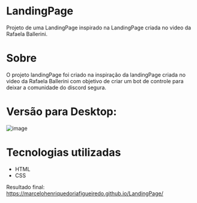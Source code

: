 # LandingPage
 Projeto de uma LandingPage inspirado na LandingPage criada no video da  Rafaela Ballerini.

# Sobre
O projeto landingPage foi criado na inspiração da landingPage criada no video da Rafaela Ballerini com objetivo de criar um bot de controle para deixar a comunidade do discord segura.

# Versão para Desktop:
![image](https://user-images.githubusercontent.com/68343463/156763657-0789148d-69b5-4b74-a8a6-c8bd99c05a50.png)

# Tecnologias utilizadas
* HTML
* CSS

Resultado final: https://marcelohenriquedoriafigueiredo.github.io/LandingPage/
